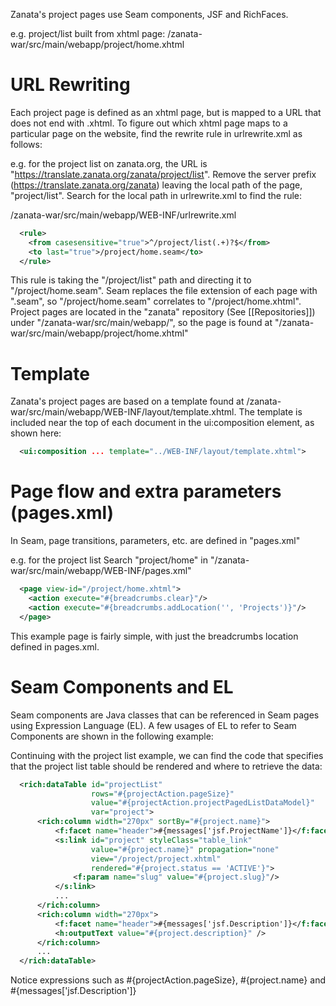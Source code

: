 Zanata's project pages use Seam components, JSF and RichFaces.

e.g. project/list
built from xhtml page: /zanata-war/src/main/webapp/project/home.xhtml

# URL Rewriting
Each project page is defined as an xhtml page, but is mapped to a URL that does not end with .xhtml. To figure out which xhtml page maps to a particular page on the website, find the rewrite rule in urlrewrite.xml as follows:

e.g. for the project list on zanata.org, the URL is "https://translate.zanata.org/zanata/project/list". Remove the server prefix (https://translate.zanata.org/zanata) leaving the local path of the page, "project/list". Search for the local path in urlrewrite.xml to find the rule:

/zanata-war/src/main/webapp/WEB-INF/urlrewrite.xml

```xml
  <rule>
    <from casesensitive="true">^/project/list(.+)?$</from>
    <to last="true">/project/home.seam</to>
  </rule>
```

This rule is taking the "/project/list" path and directing it to "/project/home.seam". Seam replaces the file extension of each page with ".seam", so "/project/home.seam" correlates to "/project/home.xhtml". Project pages are located in the "zanata" repository (See [[Repositories]]) under "/zanata-war/src/main/webapp/", so the page is found at "/zanata-war/src/main/webapp/project/home.xhtml"

# Template
Zanata's project pages are based on a template found at /zanata-war/src/main/webapp/WEB-INF/layout/template.xhtml. The template is included near the top of each document in the ui:composition element, as shown here:

```xml
  <ui:composition ... template="../WEB-INF/layout/template.xhtml">
```


# Page flow and extra parameters (pages.xml)
In Seam, page transitions, parameters, etc. are defined in "pages.xml"

e.g. for the project list
Search "project/home" in "/zanata-war/src/main/webapp/WEB-INF/pages.xml"

```xml
  <page view-id="/project/home.xhtml">
    <action execute="#{breadcrumbs.clear}"/>
    <action execute="#{breadcrumbs.addLocation('', 'Projects')}"/>
  </page>
```

This example page is fairly simple, with just the breadcrumbs location defined in pages.xml.


# Seam Components and EL
Seam components are Java classes that can be referenced in Seam pages using Expression Language (EL). A few usages of EL to refer to Seam Components are shown in the following example:

Continuing with the project list example, we can find the code that specifies that the project list table should be rendered and where to retrieve the data:

```xml
  <rich:dataTable id="projectList" 
                  rows="#{projectAction.pageSize}"
                  value="#{projectAction.projectPagedListDataModel}"
                  var="project">
      <rich:column width="270px" sortBy="#{project.name}">
          <f:facet name="header">#{messages['jsf.ProjectName']}</f:facet>
          <s:link id="project" styleClass="table_link"
                  value="#{project.name}" propagation="none"
                  view="/project/project.xhtml"
                  rendered="#{project.status == 'ACTIVE'}"> 
              <f:param name="slug" value="#{project.slug}"/>
          </s:link>
          ...
      </rich:column>
      <rich:column width="270px">
          <f:facet name="header">#{messages['jsf.Description']}</f:facet>
          <h:outputText value="#{project.description}" />
      </rich:column>
      ...
  </rich:dataTable> 
```

Notice expressions such as #{projectAction.pageSize}, #{project.name} and #{messages['jsf.Description']}